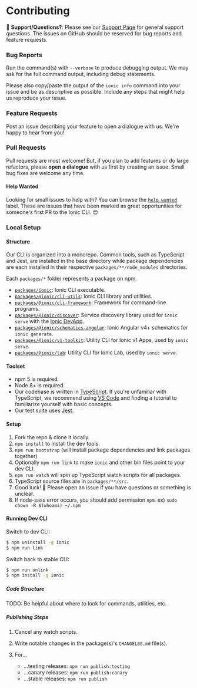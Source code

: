 # Contributing

:mega: **Support/Questions?**: Please see our [Support
Page](https://ionicframework.com/support) for general support questions. The
issues on GitHub should be reserved for bug reports and feature requests.

### Bug Reports

Run the command(s) with `--verbose` to produce debugging output. We may ask for
the full command output, including debug statements.

Please also copy/paste the output of the `ionic info` command into your issue
and be as descriptive as possible. Include any steps that might help us
reproduce your issue.

### Feature Requests

Post an issue describing your feature to open a dialogue with us. We're happy
to hear from you!

### Pull Requests

Pull requests are most welcome! But, if you plan to add features or do large
refactors, please **open a dialogue** with us first by creating an issue. Small
bug fixes are welcome any time.

#### Help Wanted

Looking for small issues to help with? You can browse the [`help
wanted`](https://github.com/ionic-team/ionic-cli/labels/help%20wanted) label.
These are issues that have been marked as great opportunities for someone's
first PR to the Ionic CLI. :heart_eyes:

### Local Setup

#### Structure

Our CLI is organized into a monorepo. Common tools, such as TypeScript and Jest,
are installed in the base directory while package dependencies are each
installed in their respective `packages/**/node_modules` directories.

Each `packages/*` folder represents a package on npm.

* [`packages/ionic`](https://github.com/ionic-team/ionic-cli/tree/master/packages/ionic):
  Ionic CLI executable.
* [`packages/@ionic/cli-utils`](https://github.com/ionic-team/ionic-cli/tree/master/packages/%40ionic/cli-utils):
  Ionic CLI library and utilities.
* [`packages/@ionic/cli-framework`](https://github.com/ionic-team/ionic-cli/tree/master/packages/%40ionic/cli-framework):
  Framework for command-line programs.
* [`packages/@ionic/discover`](https://github.com/ionic-team/ionic-cli/tree/master/packages/%40ionic/discover):
  Service discovery library used for `ionic serve` with the [Ionic
  DevApp](https://ionicframework.com/docs/pro/devapp/).
* [`packages/@ionic/schematics-angular`](https://github.com/ionic-team/ionic-cli/tree/master/packages/%40ionic/schematics-angular):
  Ionic Angular v4+ schematics for `ionic generate`.
* [`packages/@ionic/v1-toolkit`](https://github.com/ionic-team/ionic-cli/tree/master/packages/%40ionic/v1-toolkit):
  Utility CLI for Ionic v1 Apps, used by `ionic serve`.
* [`packages/@ionic/lab`](https://github.com/ionic-team/ionic-cli/tree/master/packages/%40ionic/lab):
  Utility CLI for Ionic Lab, used by `ionic serve`.

#### Toolset

* npm 5 is required.
* Node 8+ is required.
* Our codebase is written in [TypeScript](https://www.typescriptlang.org/). If
  you're unfamiliar with TypeScript, we recommend using [VS
  Code](https://code.visualstudio.com/) and finding a tutorial to familiarize
  yourself with basic concepts.
* Our test suite uses [Jest](https://facebook.github.io/jest/).

#### Setup

1. Fork the repo & clone it locally.
1. `npm install` to install the dev tools.
1. `npm run bootstrap` (will install package dependencies and link packages
   together)
1. Optionally `npm run link` to make `ionic` and other bin files point to your
   dev CLI.
1. `npm run watch` will spin up TypeScript watch scripts for all packages.
1. TypeScript source files are in `packages/**/src`.
1. Good luck! :muscle: Please open an issue if you have questions or something
   is unclear.
1. If node-sass error occurs, you should add permission `npm`. ex) `sudo chown -R $(whoami) ~/.npm`

#### Running Dev CLI

Switch to dev CLI:

```bash
$ npm uninstall -g ionic
$ npm run link
```

Switch back to stable CLI:

```bash
$ npm run unlink
$ npm install -g ionic
```

##### Code Structure

TODO: Be helpful about where to look for commands, utilities, etc.

##### Publishing Steps

1. Cancel any watch scripts.
1. Write notable changes in the package(s)'s `CHANGELOG.md` file(s).
1. For...

    * ...testing releases: `npm run publish:testing`
    * ...canary releases: `npm run publish:canary`
    * ...stable releases: `npm run publish`
